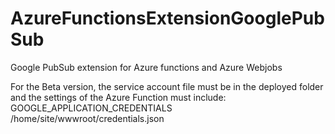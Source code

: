 # AzureFunctionsExtensionGooglePubSub
Google PubSub extension for Azure functions and Azure Webjobs


For the Beta version, the service account file must be in the deployed folder and the settings of the Azure Function must include:
GOOGLE_APPLICATION_CREDENTIALS
/home/site/wwwroot/credentials.json
